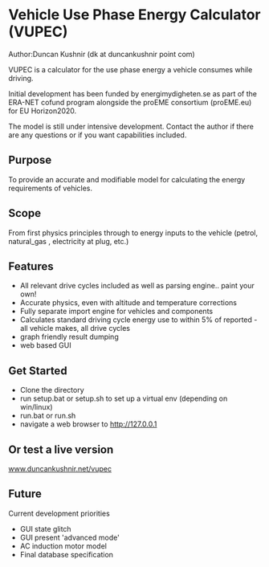 # Vehicle Use Phase Energy Calculator (VUPEC)
Author:Duncan Kushnir (dk at duncankushnir point com)

VUPEC is a calculator for the use phase energy a vehicle consumes while driving.  

Initial development has been funded by energimydigheten.se as part of the ERA-NET cofund program
 alongside the proEME consortium (proEME.eu) for EU Horizon2020. 

The model is still under intensive development.  Contact the author if there are any questions or
 if you want capabilities included. 

## Purpose
To provide an accurate and modifiable model for calculating the energy requirements of vehicles. 

## Scope
From first physics principles through to energy inputs to the vehicle (petrol, natural_gas
, electricity at plug, etc.)

## Features
- All relevant drive cycles included as well as parsing engine.. paint your own!
- Accurate physics, even with altitude and temperature corrections
- Fully separate import engine for vehicles and components
- Calculates standard driving cycle energy use to within 5% of reported - all vehicle makes, all
 drive cycles
 - graph friendly result dumping
 - web based GUI
 
## Get Started
- Clone the directory
- run setup.bat or setup.sh to set up a virtual env (depending on win/linux)
- run.bat or run.sh
- navigate a web browser to http://127.0.0.1

## Or test a live version
www.duncankushnir.net/vupec

## Future
Current development priorities
- GUI state glitch
- GUI present 'advanced mode'
- AC induction motor model
- Final database specification 

